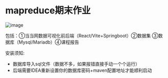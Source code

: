 # mapreduce期末作业
![image](https://github.com/user-attachments/assets/34b2b4c6-1b0f-457f-90d2-a80fbdc14f35)

包括：①当当网数据可视化前后端（React/Vite+Springboot）②数据集 ③数据库（Mysql/Mariadb）④课程报告



安装须知:

- 数据库导入sql文件（数据不多，如果报错直接手动一个个运行）
- 后端需要IDEA重新设置你的数据库密码+maven配置地址才能顺利启动
